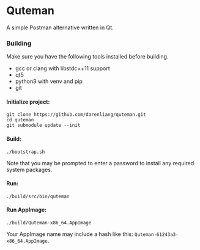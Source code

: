 # Quteman

A simple Postman alternative written in Qt.

### Building

Make sure you have the following tools installed before building.

* gcc or clang with libstdc++11 support
* qt5
* python3 with venv and pip
* git

#### Initialize project:

```
git clone https://github.com/darenliang/quteman.git
cd quteman
git submodule update --init
```

#### Build:

```
./bootstrap.sh
```

Note that you may be prompted to enter a password to install any required system packages.

#### Run:

```
./build/src/bin/quteman
```

#### Run AppImage:

```
./build/Quteman-x86_64.AppImage
```

Your AppImage name may include a hash like this: `Quteman-61243a3-x86_64.AppImage`.

